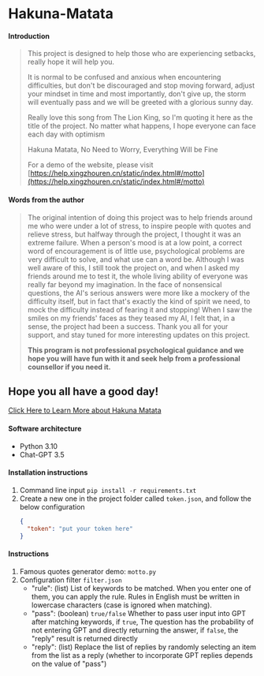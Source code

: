# Hakuna-Matata

#### Introduction
> This project is designed to help those who are experiencing setbacks, really hope it will help you.
> 
> It is normal to be confused and anxious when encountering difficulties, but don't be discouraged and stop moving forward, adjust your mindset in time and most importantly, don't give up, the storm will eventually pass and we will be greeted with a glorious sunny day.
> 
> Really love this song from The Lion King, so I'm quoting it here as the title of the project. No matter what happens, I hope everyone can face each day with optimism
> 
> Hakuna Matata, No Need to Worry, Everything Will be Fine
> 
> For a demo of the website, please visit [https://help.xingzhouren.cn/static/index.html#/motto](https://help.xingzhouren.cn/static/index.html#/motto)

#### Words from the author
> The original intention of doing this project was to help friends around me who were under a lot of stress, to inspire people with quotes and relieve stress, but halfway through the project, I thought it was an extreme failure. When a person's mood is at a low point, a correct word of encouragement is of little use, psychological problems are very difficult to solve, and what use can a word be. Although I was well aware of this, I still took the project on, and when I asked my friends around me to test it, the whole living ability of everyone was really far beyond my imagination. In the face of nonsensical questions, the AI's serious answers were more like a mockery of the difficulty itself, but in fact that's exactly the kind of spirit we need, to mock the difficulty instead of fearing it and stopping! When I saw the smiles on my friends' faces as they teased my AI, I felt that, in a sense, the project had been a success. Thank you all for your support, and stay tuned for more interesting updates on this project.
> 
> **This program is not professional psychological guidance and we hope you will have fun with it and seek help from a professional counsellor if you need it.**

## Hope you all have a good day!
[Click Here to Learn More about Hakuna Matata](https://www.youtube.com/watch?v=v34w65U98gI)

#### Software architecture
* Python 3.10
* Chat-GPT 3.5

#### Installation instructions
1. Command line input `pip install -r requirements.txt`
2. Create a new one in the project folder called `token.json`, and follow the below configuration
    ```json
    {
      "token": "put your token here"
    }
    ```

#### Instructions
1. Famous quotes generator demo: `motto.py`
2. Configuration filter `filter.json`
   - "rule": (list) List of keywords to be matched. When you enter one of them, you can apply the rule. Rules in English must be written in lowercase characters (case is ignored when matching).
   - "pass": (boolean) `true/false` Whether to pass user input into GPT after matching keywords, if `true`, The question has the probability of not entering GPT and directly returning the answer, if `false`, the "reply" result is returned directly
   - "reply": (list) Replace the list of replies by randomly selecting an item from the list as a reply (whether to incorporate GPT replies depends on the value of "pass")

